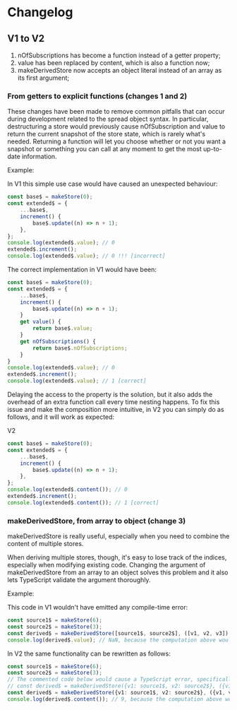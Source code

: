 # Changelog

## V1 to V2

1. nOfSubscriptions has become a function instead of a getter property;
2. value has been replaced by content, which is also a function now;
3. makeDerivedStore now accepts an object literal instead of an array
   as its first argument;

### From getters to explicit functions (changes 1 and 2)

These changes have been made to remove common pitfalls that can occur
during development related to the spread object syntax. In particular,
destructuring a store would previously cause nOfSubscription and value
to return the current snapshot of the store state, which is rarely what's
needed. Returning a function will let you choose whether or not you
want a snapshot or something you can call at any moment to get the
most up-to-date information.

Example:

In V1 this simple use case would have caused an unexpected behaviour:

```ts
const base$ = makeStore(0);
const extended$ = {
	...base$,
	increment() {
		base$.update((n) => n + 1);
	},
};
console.log(extended$.value); // 0
extended$.increment();
console.log(extended$.value); // 0 !!! [incorrect]
```

The correct implementation in V1 would have been:

```ts
const base$ = makeStore(0);
const extended$ = {
	...base$,
	increment() {
		base$.update((n) => n + 1);
	}
	get value() {
		return base$.value;
	}
	get nOfSubscriptions() {
		return base$.nOfSubscriptions;
	}
}
console.log(extended$.value); // 0
extended$.increment();
console.log(extended$.value); // 1 [correct]
```

Delaying the access to the property is the solution, but it also adds the overhead of
an extra function call every time nesting happens. To fix this issue and make the composition more intuitive, in V2 you can simply do as follows, and it will work as expected:

V2

```ts
const base$ = makeStore(0);
const extended$ = {
	...base$,
	increment() {
		base$.update((n) => n + 1);
	},
};
console.log(extended$.content()); // 0
extended$.increment();
console.log(extended$.content()); // 1 [correct]
```

### makeDerivedStore, from array to object (change 3)

makeDerivedStore is really useful, especially when you need to
combine the content of multiple stores.

When deriving multiple stores, though, it's easy to lose track of the indices,
especially when modifying existing code. Changing the argument of makeDerivedStore from an array to an object solves this problem and it also lets TypeScript validate the argument thoroughly.

Example:

This code in V1 wouldn't have emitted any compile-time error:

```ts
const source1$ = makeStore(6);
const source2$ = makeStore(3);
const derived$ = makeDerivedStore([source1$, source2$], ([v1, v2, v3]) => v1 + v2 + v3);
console.log(derived$.value); // NaN, because the computation above would resolve to 6 + 3 + undefined
```

In V2 the same functionality can be rewritten as follows:

```ts
const source1$ = makeStore(6);
const source2$ = makeStore(3);
// The commented code below would cause a TypeScript error, specifically "Property 'v3' does not exist on type '{ v1: number; v2: number; }'"
// const derived$ = makeDerivedStore({v1: source1$, v2: source2$}, ({v1, v2, v3}) => v1 + v2 + v3);
const derived$ = makeDerivedStore({v1: source1$, v2: source2$}, ({v1, v2}) => v1 + v2);
console.log(derived$.content()); // 9, because the computation above would resolve to 6 + 3
```
